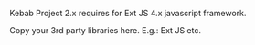 Kebab Project 2.x requires for Ext JS 4.x javascript framework.

Copy your 3rd party libraries here.
E.g.: Ext JS etc.